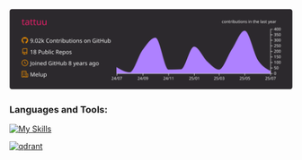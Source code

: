 [![](https://raw.githubusercontent.com/tattuu/tattuu/main/profile-summary-card-output/monokai/0-profile-details.svg)](https://github.com/vn7n24fzkq/github-profile-summary-cards)
<!-- [![](https://raw.githubusercontent.com/tattuu/tattuu/main/profile-summary-card-output/monokai/1-repos-per-language.svg)](https://github.com/vn7n24fzkq/github-profile-summary-cards)  -->

<h3 align="left">Languages and Tools:</h3>

[![My Skills](https://skillicons.dev/icons?i=ts,python,vue,fastapi,flutter,postgresql,firebase,aws,docker,selenium)](https://skillicons.dev)
<p align="left">
    <a href="https://qdrant.tech/" target="_blank"> <img src="https://raw.githubusercontent.com/gilbarbara/logos/92bb74e98bca1ea1ad794442676ebc4e75038adc/logos/qdrant-icon.svg" alt="qdrant" width="40" height="40"/> </a>
</p>
  
<!--
**tattuu/tattuu** is a ✨ _special_ ✨ repository because its `README.md` (this file) appears on your GitHub profile.

Here are some ideas to get you started:

- 🔭 I’m currently working on ...
- 🌱 I’m currently learning ...
- 👯 I’m looking to collaborate on ...
- 🤔 I’m looking for help with ...
- 💬 Ask me about ...
- 📫 How to reach me: ...
- 😄 Pronouns: ...
- ⚡ Fun fact: ...
-->
